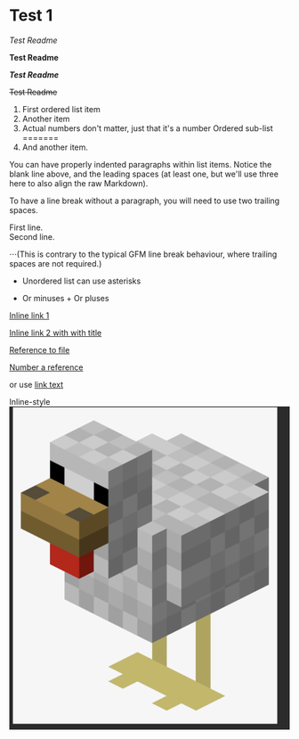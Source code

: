 # Test 1

*Test Readme*

**Test Readme**

**_Test Readme_**

~~Test Readme~~


1. First ordered list item
2. Another item
3. Actual numbers don't matter, just that it's a number
Ordered sub-list
=======
1. And another item.

You can have properly indented paragraphs within list items. Notice the blank line above, and the leading spaces (at least one, but we'll use three here to also align the raw Markdown).

To have a line break without a paragraph, you will need to use two trailing spaces.

First line.<br>
Second line.

⋅⋅⋅(This is contrary to the typical GFM line break behaviour, where trailing spaces are not required.)

* Unordered list can use asterisks
- Or minuses
+ Or pluses

[Inline link 1](https://www.google.com)

[Inline link 2 with with title](https://www.google.com "Google Homepage")

[Reference to file](https://github.com/Isudum/Test_1/blob/master/HelloWorld.py)

[Number a reference][1]

[1]: https:/www.google.com "Google"

or use [link text]

[link text]: https:/www.google.com "Google"

Inline-style
![alt text][chicken]

[chicken]: https://github.com/Isudum/Test_1/blob/master/Image/Chicken_image.png
